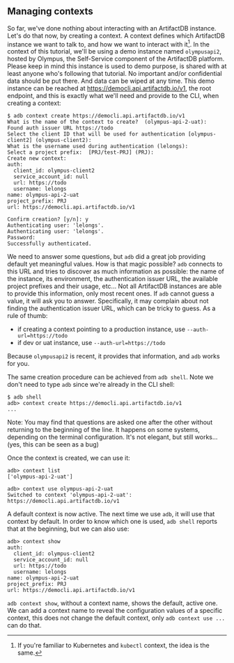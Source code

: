 ## Managing contexts

So far, we've done nothing about interacting with an ArtifactDB instance. Let's do that now, by creating a context. A
context defines which ArtifactDB instance we want to talk to, and how we want to interact with it[^2]. In the context of
this tutorial, we'll be using a demo instance named `olympusapi2`, hosted by Olympus, the Self-Service component of the
ArtifactDB platform. Please keep in mind this instance is used to demo purpose, is shared with at least anyone who's
following that tutorial. No important and/or confidential data should be put there. And data can be wiped at any time.
This demo instance can be reached at https://democli.api.artifactdb.io/v1, the root endpoint, and this
is exactly what we'll need and provide to the CLI, when creating a context:

```
$ adb context create https://democli.api.artifactdb.io/v1
What is the name of the context to create?  (olympus-api-2-uat):
Found auth issuer URL https://todo
Select the client ID that will be used for authentication [olympus-client2] (olympus-client2):
What is the username used during authentication (lelongs):
Select a project prefix:  [PRJ/test-PRJ] (PRJ):
Create new context:
auth:                                                                                                                                       
  client_id: olympus-client2                                                                                                                
  service_account_id: null                                                                                                                  
  url: https://todo
  username: lelongs                                                                                                                         
name: olympus-api-2-uat                                                                                                                     
project_prefix: PRJ                                                                                                                         
url: https://democli.api.artifactdb.io/v1
                                                                                                                                            
Confirm creation? [y/n]: y
Authenticating user: 'lelongs'.
Authenticating user: 'lelongs'.
Password:
Successfully authenticated.
```

We need to answer some questions, but `adb` did a great job providing default yet meaningful values. How is that magic
possible? `adb` connects to this URL and tries to discover as much information as possible: the name of the instance,
its environment, the authentication issuer URL, the available project prefixes and their usage, etc... Not all ArtifactDB
instances are able to provide this information, only most recent ones. If `adb` cannot guess a value, it will ask you to
answer. Specifically, it may complain about not finding the authentication issuer URL, which can be tricky to guess. As
a rule of thumb:

- if creating a context pointing to a production instance, use
  `--auth-url=https://todo`
- if dev or uat instance, use `--auth-url=https://todo`

Because `olympusapi2` is recent, it provides that information, and `adb` works for you.

The same creation procedure can be achieved from `adb shell`. Note we don't need to type `adb` since we're already in
the CLI shell:
```
$ adb shell
adb> context create https://democli.api.artifactdb.io/v1
...
```

Note: You may find that questions are asked one after the other without returning to the beginning of the line. It
happens on some systems, depending on the terminal configuration. It's not elegant, but still works... (yes, this can be
seen as a bug)

Once the context is created, we can use it:
```
adb> context list
['olympus-api-2-uat']
```
```
adb> context use olympus-api-2-uat
Switched to context 'olympus-api-2-uat': https://democli.api.artifactdb.io/v1
```

A default context is now active. The next time we use `adb`, it will use that context by default. In order to know which
one is used, `adb shell` reports that at the beginning, but we can also use:

```
adb> context show
auth:
  client_id: olympus-client2
  service_account_id: null
  url: https://todo
  username: lelongs
name: olympus-api-2-uat
project_prefix: PRJ
url: https://democli.api.artifactdb.io/v1
```


`adb context show`, without a context name, shows the default, active one. We can add a context name to reveal the
configuration values of a specific context, this does not change the default context, only `adb context use ...` can do
that.



[^2]: If you're familiar to Kubernetes and `kubectl` context, the idea is the same.

